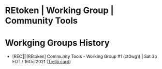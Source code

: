 # REtoken | Working Group | Community Tools

# Workging Groups History

* [REC🔴][REtoken] Community Tools - Working Group #1 (ct0wg1) | Sat 3p EDT / 16Oct2021 ([Trello card](https://trello.com/c/GOMc14SA))
